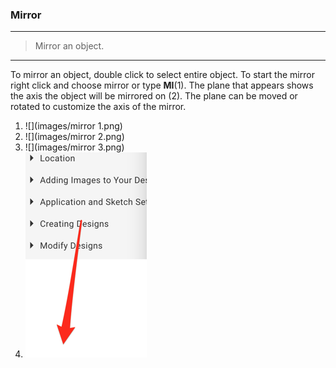 ### Mirror

---

> Mirror an object.

---

To mirror an object, double click to select entire object. To start the mirror right click and choose mirror or type **MI**\(1\). The plane that appears shows the axis the object will be mirrored on \(2\). The plane can be moved or rotated to customize the axis of the mirror.

1. ![](images/mirror 1.png)
2. ![](images/mirror 2.png)
3. ![](images/mirror 3.png)
4. ![](/assets/import.png)



